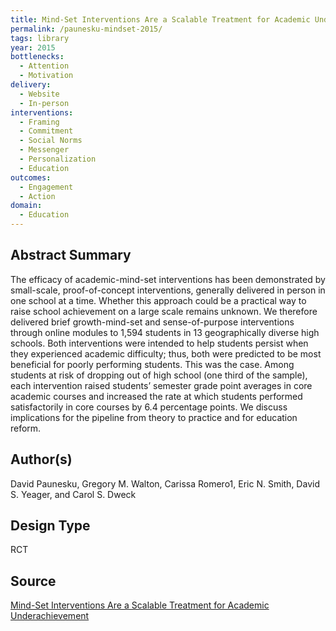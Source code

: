 ```yaml
---
title: Mind-Set Interventions Are a Scalable Treatment for Academic Underachievement
permalink: /paunesku-mindset-2015/
tags: library 
year: 2015
bottlenecks: 
  - Attention 
  - Motivation
delivery: 
  - Website 
  - In-person 
interventions: 
  - Framing 
  - Commitment 
  - Social Norms 
  - Messenger 
  - Personalization 
  - Education 
outcomes: 
  - Engagement 
  - Action 
domain: 
  - Education 
---
```

## Abstract Summary

The efficacy of academic-mind-set interventions has been demonstrated by small-scale, proof-of-concept interventions,
generally delivered in person in one school at a time. Whether this approach could be a practical way to raise school
achievement on a large scale remains unknown. We therefore delivered brief growth-mind-set and sense-of-purpose
interventions through online modules to 1,594 students in 13 geographically diverse high schools. Both interventions
were intended to help students persist when they experienced academic difficulty; thus, both were predicted to be
most beneficial for poorly performing students. This was the case. Among students at risk of dropping out of high
school (one third of the sample), each intervention raised students’ semester grade point averages in core academic
courses and increased the rate at which students performed satisfactorily in core courses by 6.4 percentage points. We
discuss implications for the pipeline from theory to practice and for education reform.

## Author(s)

David Paunesku, Gregory M. Walton, Carissa Romero1, Eric N. Smith, David S. Yeager, and Carol S. Dweck

## Design Type

RCT

## Source

<a href="https://web.stanford.edu/~paunesku/articles/paunesku_2015.pdf">Mind-Set Interventions Are a Scalable Treatment for Academic Underachievement</a>
